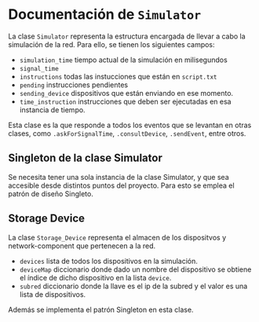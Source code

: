 # Documentación de `Simulator`

La clase `Simulator` representa la estructura encargada de llevar a cabo la simulación de la red. Para ello, se tienen los siguientes campos:


* `simulation_time` tiempo actual de la simulación en milisegundos
* `signal_time`
* `instructions` todas las instucciones que están en `script.txt`
* `pending` instrucciones pendientes
* `sending_device` dispositivos  que están enviando en ese momento.
* `time_instruction` instrucciones que deben ser ejecutadas en esa instancia de tiempo.

Esta clase es la que responde a todos los eventos que se levantan en otras clases, como `.askForSignalTime`, `.consultDevice`, `.sendEvent`, entre otros.

## Singleton de la clase Simulator

Se necesita tener una sola instancia de la clase Simulator, y que sea accesible desde distintos puntos del proyecto. Para esto se emplea el patrón de diseño Singleto.

## Storage Device

La clase `Storage_Device` representa el almacen de los dispositvos y network-component que pertenecen a la red. 

* `devices` lista de todos los dispositivos en la simulación.
* `deviceMap` diccionario donde dado un nombre del dispositivo se obtiene el índice de dicho dispositivo en la lista `device`.
* `subred` diccionario donde la llave es el ip de la subred y el valor es una lista de dispositivos. 

Además se implementa el patrón Singleton en esta clase.
